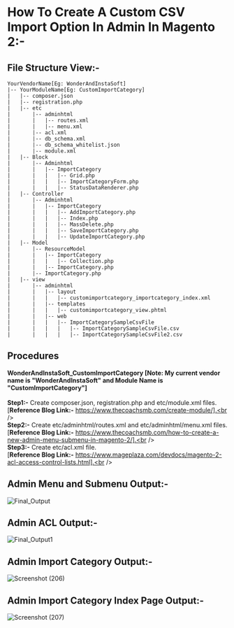 How To Create A Custom CSV Import Option In Admin In Magento 2:-
================================================================
## File Structure View:-
```plaintext
YourVendorName[Eg: WonderAndInstaSoft]
|-- YourModuleName[Eg: CustomImportCategory]
|   |-- composer.json
|   |-- registration.php
|   |-- etc
|       |-- adminhtml
|       |   |-- routes.xml
|       |   |-- menu.xml
|       |-- acl.xml
|       |-- db_schema.xml
|       |-- db_schema_whitelist.json
|       |-- module.xml
|   |-- Block
|       |-- Adminhtml
|       |   |-- ImportCategory
|       |   |   |-- Grid.php
|       |   |   |-- ImportCategoryForm.php
|       |   |   |-- StatusDataRenderer.php
|   |-- Controller
|       |-- Adminhtml
|       |   |-- ImportCategory
|       |   |   |-- AddImportCategory.php
|       |   |   |-- Index.php
|       |   |   |-- MassDelete.php
|       |   |   |-- SaveImportCategory.php
|       |   |   |-- UpdateImportCategory.php
|   |-- Model
|       |-- ResourceModel
|       |   |-- ImportCategory
|       |   |   |-- Collection.php
|       |   |-- ImportCategory.php
|       |-- ImportCategory.php
|   |-- view
|       |-- adminhtml
|       |   |-- layout
|       |   |   |-- customimportcategory_importcategory_index.xml
|       |   |-- templates
|       |   |   |-- customimportcategory_view.phtml
|       |   |-- web
|       |   |   |-- ImportCategorySampleCsvFile
|       |   |   |   |-- ImportCategorySampleCsvFile.csv
|       |   |   |   |-- ImportCategorySampleCsvFile2.csv
```

## Procedures
<b>WonderAndInstaSoft_CustomImportCategory [Note: My current vendor name is "WonderAndInstaSoft" and Module Name is "CustomImportCategory"]</b><br /><br />
<b>Step1:-</b> Create composer.json, registration.php and etc/module.xml files.<br />
[<b>Reference Blog Link:-</b> https://www.thecoachsmb.com/create-module/].<br /><br />
<b>Step2:-</b> Create etc/adminhtml/routes.xml and etc/adminhtml/menu.xml files.<br />
[<b>Reference Blog Link:-</b> https://www.thecoachsmb.com/how-to-create-a-new-admin-menu-submenu-in-magento-2/].<br /><br />
<b>Step3:-</b> Create etc/acl.xml file.<br />
[<b>Reference Blog Link:-</b> https://www.mageplaza.com/devdocs/magento-2-acl-access-control-lists.html].<br />

## Admin Menu and Submenu Output:-
![Final_Output](https://github.com/mohudoomnaina2/how-to-create-a-new-admin-menu-submenu-in-magento-2/assets/70482911/47328b0a-7b5e-47e3-afa1-f5ef1dfc1772)
<br>
## Admin ACL Output:-
![Final_Output1](https://github.com/mohudoomnaina2/how-to-create-a-new-admin-menu-submenu-in-magento-2/assets/70482911/c7047162-9abf-4b2d-89da-0110c96fc9f8)
<br>
## Admin Import Category Output:-
![Screenshot (206)](https://github.com/mohudoomnaina2/how-to-create-a-custom-csv-import-option-in-admin-in-magento-2/assets/70482911/e2b442e3-cc85-43ab-a2c4-fc47710fa7ca)
<br>
## Admin Import Category Index Page Output:-
![Screenshot (207)](https://github.com/mohudoomnaina2/how-to-create-a-custom-csv-import-option-in-admin-in-magento-2/assets/70482911/333124fd-bd29-4058-b062-90a1dbfeb0a9)
